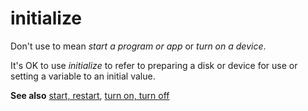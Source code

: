# initialize

Don't use to mean *start a program or app* or *turn on a device*.

It's OK to use *initialize* to refer to preparing a disk or device for use or setting a variable to an initial value. 

**See also** [start, restart](../s/start-restart.md), [turn on, turn off](../t/turn-on-turn-off.md)
